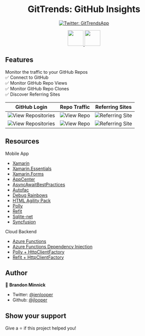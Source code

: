 
<div class="header" align="center">
  <h1 align="center">GitTrends: GitHub Insights</h1>
</div>
<p align="center">
  <a href="https://twitter.com/GitTrendsApp">
    <img alt="Twitter: GitTrendsApp" src="https://img.shields.io/twitter/follow/GitTrendsApp.svg?style=social" target="_blank" />
  </a>
</p>

<p align="center">
  <a href="https://apps.apple.com/us/app/gittrends-github-insights/id1500300399">
    <img src="https://user-images.githubusercontent.com/13558917/75712535-ed96bb00-5c7c-11ea-8bd4-e9bd36365bb2.png" height="50"/> 
  </a>
  <a href="https://play.google.com/store/apps/details?id=com.minnick.gittrends"> 
    <img src="https://user-images.githubusercontent.com/13558917/75712286-8d077e00-5c7c-11ea-86f0-cd693630eee0.png" height="50" />
  </a>
</p>

## Features

Monitor the traffic to your GitHub Repos<br/>
✅ Connect to GitHub <br/>
✅ Monitor GitHub Repo Views <br/>
✅ Monitor GitHub Repo Clones <br/>
✅ Discover Referring Sites <br/>

| GitHub Login | Repo Traffic | Referring Sites |
| -- | -- | -- |
| ![View Repositories](https://user-images.githubusercontent.com/13558917/75208427-77500100-5730-11ea-9654-7255ed051536.gif) | ![View Repo](https://user-images.githubusercontent.com/13558917/75208368-5091ca80-5730-11ea-8602-8c63244bf229.gif) | ![Referring Site](https://user-images.githubusercontent.com/13558917/75208328-30faa200-5730-11ea-92c7-d316f6cb39e6.gif) | 
| ![View Repositories](https://user-images.githubusercontent.com/13558917/74350902-43a5cc00-4d6b-11ea-8c9f-c1bafbfcb415.gif) | ![View Repo](https://user-images.githubusercontent.com/13558917/74351618-363d1180-4d6c-11ea-8244-dc2e1c6cdfe4.gif) | ![Referring Site](https://user-images.githubusercontent.com/13558917/74351991-b9f6fe00-4d6c-11ea-9eb5-57260493256b.gif) | 

## Resources

Mobile App
- [Xamarin](https://docs.microsoft.com/xamarin/?WT.mc_id=gittrends-github-bramin)
- [Xamarin.Essentials](https://docs.microsoft.com/xamarin/essentials/?WT.mc_id=gittrends-github-bramin)
- [Xamarin.Forms](https://docs.microsoft.com/xamarin/get-started/what-is-xamarin-forms?WT.mc_id=gittrends-github-bramin)
- [AppCenter](https://docs.microsoft.com/appcenter/?WT.mc_id=gittrends-github-bramin)
- [AsyncAwaitBestPractices](https://github.com/brminnick/AsyncAwaitBestPractices)
- [Autofac](https://github.com/autofac/Autofac)
- [Debug Rainbows](https://github.com/sthewissen/Xamarin.Forms.DebugRainbows)
- [HTML Agility Pack](https://github.com/zzzprojects/html-agility-pack)
- [Polly](https://github.com/App-vNext/Polly)
- [Refit](https://github.com/reactiveui/refit)
- [Sqlite-net](https://github.com/praeclarum/sqlite-net)
- [Syncfusion](https://syncfusion.com)

Cloud Backend
- [Azure Functions](https://docs.microsoft.com/azure/azure-functions/?WT.mc_id=gittrends-github-bramin)
- [Azure Functions Dependency Injection](https://docs.microsoft.com/en-us/azure/azure-functions/functions-dotnet-dependency-injection?WT.mc_id=gittrends-github-bramin)
- [Polly + HttpClientFactory](https://docs.microsoft.com/dotnet/architecture/microservices/implement-resilient-applications/implement-http-call-retries-exponential-backoff-polly?WT.mc_id=gittrends-github-bramin)
- [Refit + HttpClientFactory](https://docs.microsoft.com/en-us/aspnet/core/fundamentals/http-requests?WT.mc_id=gittrends-github-bramin#generated-clients)

## Author

👤 **Brandon Minnick**

-   Twitter: [@jenlooper](https://twitter.com/TheCodeTraveler)
-   Github: [@jlooper](https://github.com/brminnick)

## Show your support

Give a ⭐️ if this project helped you!
